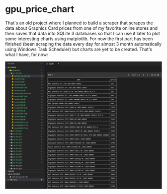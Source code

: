 # gpu_price_chart

That's an old project where I planned to build a scraper that scrapes the data about Graphics Card prices from one of my favorite online stores and then saves that data into SQLite 3 databases so that I can use it later to plot some interesting charts using matplotlib. For now the first part has been finished (been scraping the data every day for almost 3 month automatically using Windows Task Scheduler) but charts are yet to be created. That's what I have, for now:

<p align="center"><img src="databases.png" ></p>
